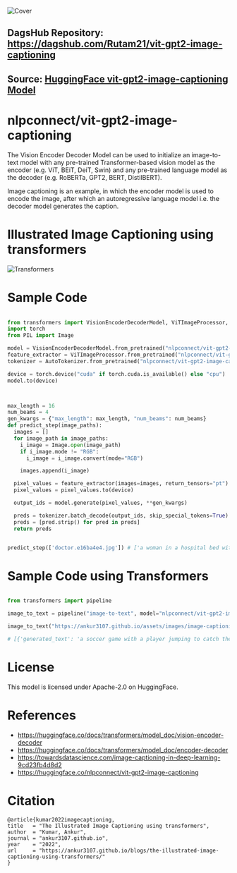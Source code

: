 ![Cover](https://user-images.githubusercontent.com/66431403/267597217-2285216a-209c-466b-a0da-ab610356c2af.png)

## DagsHub Repository: https://dagshub.com/Rutam21/vit-gpt2-image-captioning
## Source: [HuggingFace vit-gpt2-image-captioning Model](https://huggingface.co/nlpconnect/vit-gpt2-image-captioning)

# nlpconnect/vit-gpt2-image-captioning

The Vision Encoder Decoder Model can be used to initialize an image-to-text model with any pre-trained Transformer-based vision model as the encoder (e.g. ViT, BEiT, DeiT, Swin) and any pre-trained language model as the decoder (e.g. RoBERTa, GPT2, BERT, DistilBERT).

Image captioning is an example, in which the encoder model is used to encode the image, after which an autoregressive language model i.e. the decoder model generates the caption.


# Illustrated Image Captioning using transformers

![Transformers](https://ankur3107.github.io/assets/images/vision-encoder-decoder.png)



# Sample Code

```python

from transformers import VisionEncoderDecoderModel, ViTImageProcessor, AutoTokenizer
import torch
from PIL import Image

model = VisionEncoderDecoderModel.from_pretrained("nlpconnect/vit-gpt2-image-captioning")
feature_extractor = ViTImageProcessor.from_pretrained("nlpconnect/vit-gpt2-image-captioning")
tokenizer = AutoTokenizer.from_pretrained("nlpconnect/vit-gpt2-image-captioning")

device = torch.device("cuda" if torch.cuda.is_available() else "cpu")
model.to(device)



max_length = 16
num_beams = 4
gen_kwargs = {"max_length": max_length, "num_beams": num_beams}
def predict_step(image_paths):
  images = []
  for image_path in image_paths:
    i_image = Image.open(image_path)
    if i_image.mode != "RGB":
      i_image = i_image.convert(mode="RGB")

    images.append(i_image)

  pixel_values = feature_extractor(images=images, return_tensors="pt").pixel_values
  pixel_values = pixel_values.to(device)

  output_ids = model.generate(pixel_values, **gen_kwargs)

  preds = tokenizer.batch_decode(output_ids, skip_special_tokens=True)
  preds = [pred.strip() for pred in preds]
  return preds


predict_step(['doctor.e16ba4e4.jpg']) # ['a woman in a hospital bed with a woman in a hospital bed']

```

# Sample Code using Transformers

```python

from transformers import pipeline

image_to_text = pipeline("image-to-text", model="nlpconnect/vit-gpt2-image-captioning")

image_to_text("https://ankur3107.github.io/assets/images/image-captioning-example.png")

# [{'generated_text': 'a soccer game with a player jumping to catch the ball '}]


```

# License
This model is licensed under Apache-2.0 on HuggingFace.

# References
- https://huggingface.co/docs/transformers/model_doc/vision-encoder-decoder
- https://huggingface.co/docs/transformers/model_doc/encoder-decoder
- https://towardsdatascience.com/image-captioning-in-deep-learning-9cd23fb4d8d2
- https://huggingface.co/nlpconnect/vit-gpt2-image-captioning
# Citation
```citation
@article{kumar2022imagecaptioning,
title   = "The Illustrated Image Captioning using transformers",
author  = "Kumar, Ankur",
journal = "ankur3107.github.io",
year    = "2022",
url     = "https://ankur3107.github.io/blogs/the-illustrated-image-captioning-using-transformers/"
}
```
